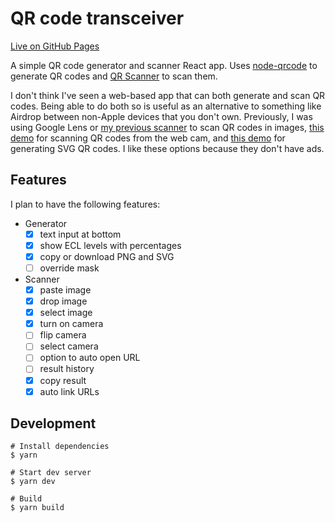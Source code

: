 # QR code transceiver

[Live on GitHub Pages](https://sheeptester.github.io/qr/)

A simple QR code generator and scanner React app. Uses [node-qrcode](https://www.npmjs.com/package/qrcode) to generate QR codes and [QR Scanner](https://www.npmjs.com/package/qr-scanner) to scan them.

I don't think I've seen a web-based app that can both generate and scan QR codes. Being able to do both so is useful as an alternative to something like Airdrop between non-Apple devices that you don't own. Previously, I was using Google Lens or [my previous scanner](https://sheeptester.github.io/javascripts/qr.html) to scan QR codes in images, [this demo](https://nimiq.github.io/qr-scanner/demo/) for scanning QR codes from the web cam, and [this demo](https://datalog.github.io/demo/qrcode-svg/) for generating SVG QR codes. I like these options because they don't have ads.

## Features

I plan to have the following features:

- Generator
  - [x] text input at bottom
  - [x] show ECL levels with percentages
  - [x] copy or download PNG and SVG
  - [ ] override mask
- Scanner
  - [x] paste image
  - [x] drop image
  - [x] select image
  - [x] turn on camera
  - [ ] flip camera
  - [ ] select camera
  - [ ] option to auto open URL
  - [ ] result history
  - [x] copy result
  - [x] auto link URLs

## Development

```shell
# Install dependencies
$ yarn

# Start dev server
$ yarn dev

# Build
$ yarn build
```
